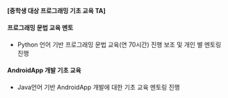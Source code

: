 #### [중학생 대상 프로그래밍 기초 교육 TA]
#### 프로그래밍 문법 교육 멘토
  - Python 언어 기반 프로그래밍 문법 교육(연 70시간) 진행 보조 및 개인 별 멘토링 진행

#### AndroidApp 개발 기초 교육
 - Java언어 기반 AndroidApp 개발에 대한 기초 교육 멘토링 진행